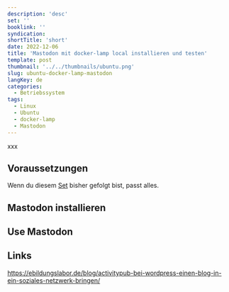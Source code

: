 ```yaml
---
description: 'desc'
set: ''
booklink: ''
syndication:
shortTitle: 'short'
date: 2022-12-06
title: 'Mastodon mit docker-lamp local installieren und testen'
template: post
thumbnail: '../../thumbnails/ubuntu.png'
slug: ubuntu-docker-lamp-mastodon
langKey: de
categories:
  - Betriebssystem
tags:
  - Linux
  - Ubuntu
  - docker-lamp
  - Mastodon
---
```










xxx<!-- \index{Drupal! Installation} -->

## Voraussetzungen

Wenn du diesem [Set](mein-ubuntu-rechner-mit-docker-lamp-themen/) bisher gefolgt bist, passt alles.

## Mastodon installieren

## Use Mastodon 

## Links
https://ebildungslabor.de/blog/activitypub-bei-wordpress-einen-blog-in-ein-soziales-netzwerk-bringen/
